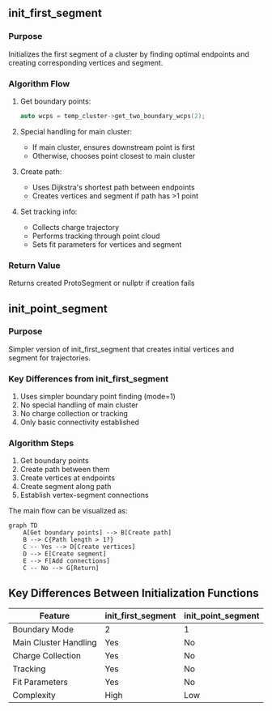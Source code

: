 ## init_first_segment

### Purpose
Initializes the first segment of a cluster by finding optimal endpoints and creating corresponding vertices and segment.

### Algorithm Flow
1. Get boundary points:
   ```cpp
   auto wcps = temp_cluster->get_two_boundary_wcps(2);
   ```

2. Special handling for main cluster:
   - If main cluster, ensures downstream point is first
   - Otherwise, chooses point closest to main cluster

3. Create path:
   - Uses Dijkstra's shortest path between endpoints
   - Creates vertices and segment if path has >1 point

4. Set tracking info:
   - Collects charge trajectory
   - Performs tracking through point cloud
   - Sets fit parameters for vertices and segment

### Return Value
Returns created ProtoSegment or nullptr if creation fails

## init_point_segment 

### Purpose
Simpler version of init_first_segment that creates initial vertices and segment for trajectories.

### Key Differences from init_first_segment
1. Uses simpler boundary point finding (mode=1)
2. No special handling of main cluster
3. No charge collection or tracking
4. Only basic connectivity established

### Algorithm Steps
1. Get boundary points
2. Create path between them
3. Create vertices at endpoints
4. Create segment along path
5. Establish vertex-segment connections

The main flow can be visualized as:

```mermaid
graph TD
    A[Get boundary points] --> B[Create path]
    B --> C{Path length > 1?}
    C -- Yes --> D[Create vertices]
    D --> E[Create segment]
    E --> F[Add connections]
    C -- No --> G[Return]
```

## Key Differences Between Initialization Functions

| Feature | init_first_segment | init_point_segment |
|---------|-------------------|-------------------|
| Boundary Mode | 2 | 1 |
| Main Cluster Handling | Yes | No |
| Charge Collection | Yes | No |
| Tracking | Yes | No |
| Fit Parameters | Yes | No |
| Complexity | High | Low |